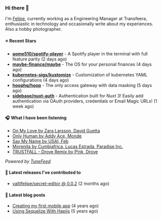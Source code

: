 ### Hi there 👋

I'm [Felipe](https://felipevm.com), currently working as a Engineering Manager at Transfeera, enthusiastic in technology and occasionally write about my experiences. Also a hobby photographer.

#### ⭐ Recent Stars
- **[aome510/spotify-player](https://github.com/aome510/spotify-player)** - A Spotify player in the terminal with full feature parity (2 days ago)
- **[maybe-finance/maybe](https://github.com/maybe-finance/maybe)** - The OS for your personal finances (4 days ago)
- **[kubernetes-sigs/kustomize](https://github.com/kubernetes-sigs/kustomize)** - Customization of kubernetes YAML configurations (4 days ago)
- **[hoophq/hoop](https://github.com/hoophq/hoop)** - The only access gateway with data masking (5 days ago)
- **[sidebase/nuxt-auth](https://github.com/sidebase/nuxt-auth)** - Authentication built for Nuxt 3! Easily add authentication via OAuth providers, credentials or Email Magic URLs! (1 week ago)

#### 🎧 What I have been listening
- [On My Love by Zara Larsson, David Guetta](https://open.spotify.com/track/0dxp7DyPJEo6JhtnjUtBnN)
- [Only Human by Addy Ace, Monde](https://open.spotify.com/track/5lFB2FB118uP4Q9Rhz5X9c)
- [Say My Name by USAI, Feb](https://open.spotify.com/track/18hYNUAYq9YWcfB1bcaMlv)
- [Morenita by Cumbiafrica, Lucas Estrada, Paradise Inc.](https://open.spotify.com/track/76UOMh4rQocYNavvGLgGiw)
- [TRUSTFALL - Drove Remix by P!nk, Drove](https://open.spotify.com/track/0JylJPPllrXMwbogQGNOej)

_Powered by [TuneFeed](https://tunefeed.app?ref=valtlfelipe-gh-profile)_ 

#### 🚀 Latest releases I've contributed to


- [valtlfelipe/secret-editor @ 0.0.2](https://github.com/valtlfelipe/secret-editor/releases/tag/0.0.2) (2 months ago)

#### 📄 Latest blog posts
- [Creating my first mobile app](https://felipevm.com/posts/creating-my-first-mobile-app/) (4 years ago)
- [Using Sequelize With Hapijs](https://felipevm.com/posts/using-sequelize-with-hapijs/) (5 years ago)
